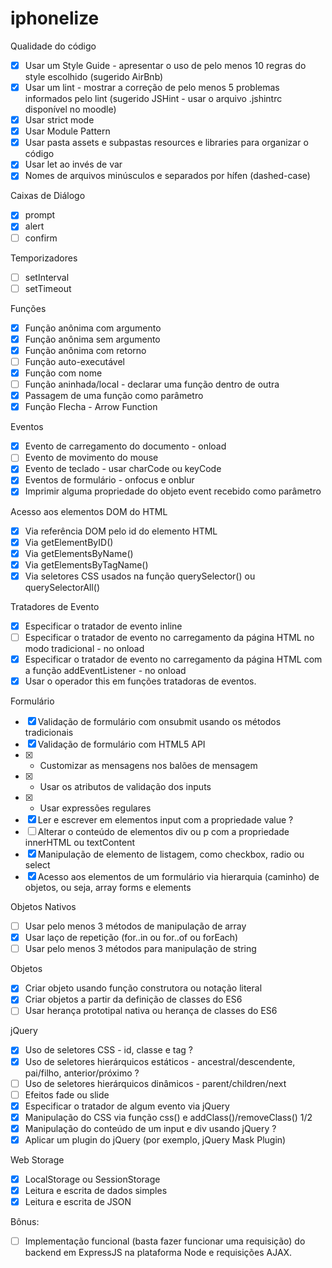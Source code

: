 # iphonelize

Qualidade do código
- [x] Usar um Style Guide - apresentar o uso de pelo menos 10 regras do style escolhido (sugerido AirBnb)
- [x] Usar um lint - mostrar a correção de pelo menos 5 problemas informados pelo lint (sugerido JSHint - usar o arquivo .jshintrc disponível no moodle)
- [x] Usar strict mode
- [x] Usar Module Pattern
- [x] Usar pasta assets e subpastas resources e libraries para organizar o código
- [x] Usar let ao invés de var
- [x] Nomes de arquivos minúsculos e separados por hífen (dashed-case)

Caixas de Diálogo
- [x] prompt
- [x] alert
- [ ] confirm

Temporizadores
- [ ] setInterval
- [ ] setTimeout

Funções
- [x] Função anônima com argumento
- [x] Função anônima sem argumento
- [x] Função anônima com retorno
- [ ] Função auto-executável
- [x] Função com nome
- [ ] Função aninhada/local - declarar uma função dentro de outra
- [x] Passagem de uma função como parâmetro
- [x] Função Flecha - Arrow Function

Eventos
- [x] Evento de carregamento do documento - onload
- [ ] Evento de movimento do mouse
- [x] Evento de teclado - usar charCode ou keyCode
- [x] Eventos de formulário - onfocus e onblur
- [x] Imprimir alguma propriedade do objeto event recebido como parâmetro 

Acesso aos elementos DOM do HTML
- [x] Via referência DOM pelo id do elemento HTML
- [x] Via getElementByID()
- [x] Via getElementsByName()
- [x] Via getElementsByTagName()
- [x] Via seletores CSS usados na função querySelector() ou querySelectorAll()

Tratadores de Evento
- [x] Especificar o tratador de evento inline
- [ ] Especificar o tratador de evento no carregamento da página HTML no modo tradicional - no onload
- [x] Especificar o tratador de evento no carregamento da página HTML com a função addEventListener - no onload
- [x] Usar o operador this em funções tratadoras de eventos.

Formulário
- [x] Validação de formulário com onsubmit usando os métodos tradicionais
- [x] Validação de formulário com HTML5 API
- [x] * Customizar as mensagens nos balões de mensagem
- [x] * Usar os atributos de validação dos inputs
- [x] * Usar expressões regulares
- [x] Ler e escrever em elementos input com a propriedade value ?
- [ ] Alterar o conteúdo de elementos div ou p com a propriedade innerHTML ou textContent
- [x] Manipulação de elemento de listagem, como checkbox, radio ou select
- [x] Acesso aos elementos de um formulário via hierarquia (caminho) de objetos, ou seja, array forms e elements

Objetos Nativos
- [ ] Usar pelo menos 3 métodos de manipulação de array
- [x] Usar laço de repetição (for..in ou for..of ou forEach)
- [ ] Usar pelo menos 3 métodos para manipulação de string

Objetos
- [x] Criar objeto usando função construtora ou notação literal
- [x] Criar objetos a partir da definição de classes do ES6
- [ ] Usar herança prototipal nativa ou herança de classes do ES6

jQuery
- [x] Uso de seletores CSS - id, classe e tag ?
- [x] Uso de seletores hierárquicos estáticos - ancestral/descendente, pai/filho, anterior/próximo ?
- [ ] Uso de seletores hierárquicos dinâmicos - parent/children/next
- [ ] Efeitos fade ou slide
- [x] Especificar o tratador de algum evento via jQuery
- [x] Manipulação do CSS via função css() e addClass()/removeClass() 1/2
- [x] Manipulação do conteúdo de um input e div usando jQuery ?
- [x] Aplicar um plugin do jQuery (por exemplo, jQuery Mask Plugin)

Web Storage
- [x] LocalStorage ou SessionStorage
- [x] Leitura e escrita de dados simples
- [x] Leitura e escrita de JSON

Bônus:

- [ ] Implementação funcional (basta fazer funcionar uma requisição) do backend em ExpressJS na plataforma Node e requisições AJAX.
